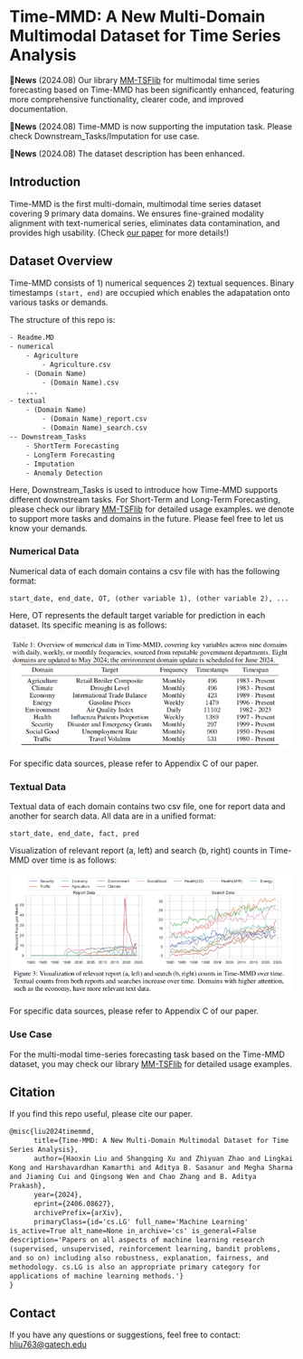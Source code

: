 # Time-MMD: A New Multi-Domain Multimodal Dataset for Time Series Analysis

:triangular_flag_on_post:**News** (2024.08)  Our library [MM-TSFlib](https://github.com/AdityaLab/MM-TSFlib) for multimodal time series forecasting based on Time-MMD has been significantly enhanced, featuring more comprehensive functionality, clearer code, and improved documentation. 

:triangular_flag_on_post:**News** (2024.08)  Time-MMD is now supporting the imputation task. Please check Downstream_Tasks/Imputation for use case.

:triangular_flag_on_post:**News** (2024.08)  The dataset description has been enhanced.

## Introduction

Time-MMD is the first multi-domain, multimodal time series dataset covering 9 primary data domains. We ensures fine-grained modality alignment with text-numerical series, eliminates data contamination, and provides high usability. (Check [our paper](https://arxiv.org/abs/2406.08627) for more details!)

## Dataset Overview

Time-MMD consists of 1) numerical sequences 2) textual sequences. Binary timestamps `(start, end)` are occupied which enables the adapatation onto various tasks or demands.

The structure of this repo is:

```
- Readme.MD
- numerical
    - Agriculture
        - Agriculture.csv
    - (Domain Name)
        - (Domain Name).csv
    ...
- textual
    - (Domain Name)
        - (Domain Name)_report.csv
        - (Domain Name)_search.csv
-- Downstream_Tasks
    - ShortTerm Forecasting
    - LongTerm Forecasting
    - Imputation
    - Anomaly Detection
```

Here, Downstream_Tasks is used to introduce how Time-MMD supports different downstream tasks. 
For Short-Term and Long-Term Forecasting, please check our library [MM-TSFlib](https://github.com/AdityaLab/MM-TSFlib) for detailed usage examples.
we denote to support more tasks and domains in the future. Please feel free to let us know your demands.

### Numerical Data

Numerical data of each domain contains a csv file with has the following format:

```
start_date, end_date, OT, (other variable 1), (other variable 2), ...
```
Here, OT represents the default target variable for prediction in each dataset. Its specific meaning is as follows:
<div align="center">
    <img src="https://github.com/AdityaLab/Time-MMD/blob/main/DescriptionOfOT.png" width="500">
</div>

For specific data sources, please refer to Appendix C of our paper.

### Textual Data

Textual data of each domain contains two csv file, one for report data and another for search data. All data are in a unified format:

```
start_date, end_date, fact, pred
```

Visualization of relevant report (a, left) and search (b, right) counts in Time-MMD over time is as follows:
<div align="center">
    <img src="https://github.com/AdityaLab/Time-MMD/blob/main/VisualizationOfText.png" width="500">
</div>

<!-- Here's a complete list of domains and corresponding properties:

|Domain|Target|Frequency|Timestamps|Timespan|
|---|---|---|---|---|
|Agriculture|Retail Broiler Composite|Monthly|496|1983-Present|
|Climate|Drought Level|Monthly|496|1983-Present|
|Economy|International Trade Balance -->

For specific data sources, please refer to Appendix C of our paper.
### Use Case
For the multi-modal time-series forecasting task based on the Time-MMD dataset, you may check our library [MM-TSFlib](https://github.com/AdityaLab/MM-TSFlib) for detailed usage examples.

## Citation

If you find this repo useful, please cite our paper.

```
@misc{liu2024timemmd,
      title={Time-MMD: A New Multi-Domain Multimodal Dataset for Time Series Analysis}, 
      author={Haoxin Liu and Shangqing Xu and Zhiyuan Zhao and Lingkai Kong and Harshavardhan Kamarthi and Aditya B. Sasanur and Megha Sharma and Jiaming Cui and Qingsong Wen and Chao Zhang and B. Aditya Prakash},
      year={2024},
      eprint={2406.08627},
      archivePrefix={arXiv},
      primaryClass={id='cs.LG' full_name='Machine Learning' is_active=True alt_name=None in_archive='cs' is_general=False description='Papers on all aspects of machine learning research (supervised, unsupervised, reinforcement learning, bandit problems, and so on) including also robustness, explanation, fairness, and methodology. cs.LG is also an appropriate primary category for applications of machine learning methods.'}
}
```

## Contact
If you have any questions or suggestions, feel free to contact:
hliu763@gatech.edu
